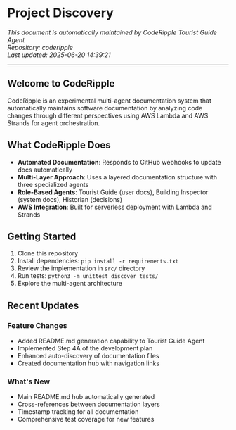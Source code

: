# Project Discovery

*This document is automatically maintained by CodeRipple Tourist Guide Agent*  
*Repository: coderipple*  
*Last updated: 2025-06-20 14:39:21*

---

## Welcome to CodeRipple

CodeRipple is an experimental multi-agent documentation system that automatically maintains software documentation by analyzing code changes through different perspectives using AWS Lambda and AWS Strands for agent orchestration.

## What CodeRipple Does

- **Automated Documentation**: Responds to GitHub webhooks to update docs automatically
- **Multi-Layer Approach**: Uses a layered documentation structure with three specialized agents
- **Role-Based Agents**: Tourist Guide (user docs), Building Inspector (system docs), Historian (decisions)
- **AWS Integration**: Built for serverless deployment with Lambda and Strands

## Getting Started

1. Clone this repository
2. Install dependencies: `pip install -r requirements.txt`
3. Review the implementation in `src/` directory
4. Run tests: `python3 -m unittest discover tests/`
5. Explore the multi-agent architecture

## Recent Updates

### Feature Changes
- Added README.md generation capability to Tourist Guide Agent
- Implemented Step 4A of the development plan
- Enhanced auto-discovery of documentation files
- Created documentation hub with navigation links

### What's New
- Main README.md hub automatically generated
- Cross-references between documentation layers
- Timestamp tracking for all documentation
- Comprehensive test coverage for new features
